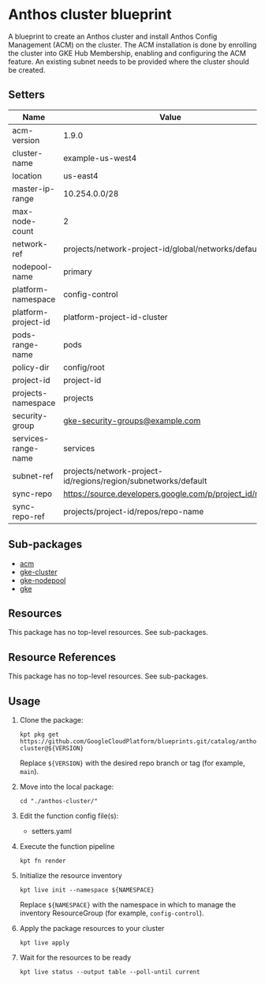 <!-- BEGINNING OF PRE-COMMIT-BLUEPRINT DOCS HOOK:TITLE -->
# Anthos cluster blueprint


<!-- END OF PRE-COMMIT-BLUEPRINT DOCS HOOK:TITLE -->
<!-- BEGINNING OF PRE-COMMIT-BLUEPRINT DOCS HOOK:BODY -->
A blueprint to create an Anthos cluster and install Anthos Config Management (ACM) on the cluster. The ACM installation is done by enrolling the cluster into GKE Hub Membership, enabling and configuring the ACM feature. An existing subnet needs to be provided where the cluster should be created.

## Setters

|        Name         |                             Value                              | Type | Count |
|---------------------|----------------------------------------------------------------|------|-------|
| acm-version         | 1.9.0                                                          | str  |     0 |
| cluster-name        | example-us-west4                                               | str  |    25 |
| location            | us-east4                                                       | str  |     4 |
| master-ip-range     | 10.254.0.0/28                                                  | str  |     1 |
| max-node-count      |                                                              2 | int  |     1 |
| network-ref         | projects/network-project-id/global/networks/default            | str  |     1 |
| nodepool-name       | primary                                                        | str  |    11 |
| platform-namespace  | config-control                                                 | str  |    19 |
| platform-project-id | platform-project-id-cluster                                    | str  |     4 |
| pods-range-name     | pods                                                           | str  |     1 |
| policy-dir          | config/root                                                    | str  |     1 |
| project-id          | project-id                                                     | str  |    26 |
| projects-namespace  | projects                                                       | str  |     1 |
| security-group      | gke-security-groups@example.com                                | str  |     1 |
| services-range-name | services                                                       | str  |     1 |
| subnet-ref          | projects/network-project-id/regions/region/subnetworks/default | str  |     1 |
| sync-repo           | https://source.developers.google.com/p/project_id/r/repo       | str  |     1 |
| sync-repo-ref       | projects/project-id/repos/repo-name                            | str  |     1 |

## Sub-packages

- [acm](acm)
- [gke-cluster](gke/cluster)
- [gke-nodepool](gke/nodepools/primary)
- [gke](gke)

## Resources

This package has no top-level resources. See sub-packages.

## Resource References

This package has no top-level resources. See sub-packages.

## Usage

1.  Clone the package:
    ```shell
    kpt pkg get https://github.com/GoogleCloudPlatform/blueprints.git/catalog/anthos-cluster@${VERSION}
    ```
    Replace `${VERSION}` with the desired repo branch or tag
    (for example, `main`).

1.  Move into the local package:
    ```shell
    cd "./anthos-cluster/"
    ```

1.  Edit the function config file(s):
    - setters.yaml

1.  Execute the function pipeline
    ```shell
    kpt fn render
    ```

1.  Initialize the resource inventory
    ```shell
    kpt live init --namespace ${NAMESPACE}
    ```
    Replace `${NAMESPACE}` with the namespace in which to manage
    the inventory ResourceGroup (for example, `config-control`).

1.  Apply the package resources to your cluster
    ```shell
    kpt live apply
    ```

1.  Wait for the resources to be ready
    ```shell
    kpt live status --output table --poll-until current
    ```

<!-- END OF PRE-COMMIT-BLUEPRINT DOCS HOOK:BODY -->
